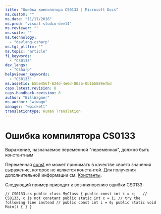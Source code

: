 ```yaml
---
title: "Ошибка компилятора CS0133 | Microsoft Docs"
ms.custom: ""
ms.date: "11/17/2016"
ms.prod: "visual-studio-dev14"
ms.reviewer: ""
ms.suite: ""
ms.technology: 
  - "devlang-csharp"
ms.tgt_pltfrm: ""
ms.topic: "article"
f1_keywords: 
  - "CS0133"
dev_langs: 
  - "CSharp"
helpviewer_keywords: 
  - "CS0133"
ms.assetid: b5be456f-824d-4e6d-802b-0b1b5889efbd
caps.latest.revision: 8
caps.handback.revision: 8
author: "BillWagner"
ms.author: "wiwagn"
manager: "wpickett"
translationtype: Human Translation
---
```

# Ошибка компилятора CS0133
Выражение, назначаемое переменной "переменная", должно быть константным  
  
 Переменная [const](../../csharp/language-reference/keywords/const.md) не может принимать в качестве своего значения выражение, которое не является константой. Для получения дополнительной информации см. [Константы](../../csharp/programming-guide/classes-and-structs/constants.md).  
  
 Следующий пример приводит к возникновению ошибки CS0133:  
  
```  
// CS0133.cs public class MyClass { public const int i = c;   // CS0133, c is not constant public static int c = i; // try the following line instead // public const int i = 6; public static void Main() { } }  
```